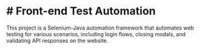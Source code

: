 # # Front-end Test Automation
This project is a Selenium-Java automation framework that automates web testing for various scenarios, including login flows, closing modals, and validating API responses on the website.

